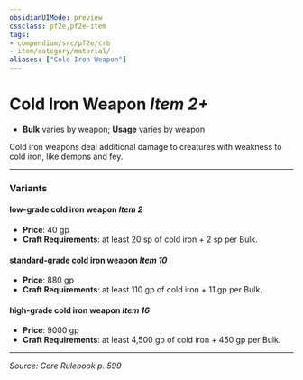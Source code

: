 ```yaml
---
obsidianUIMode: preview
cssclass: pf2e,pf2e-item
tags:
- compendium/src/pf2e/crb
- item/category/material/
aliases: ["Cold Iron Weapon"]
---
```

# Cold Iron Weapon *Item 2+*  

- **Bulk** varies by weapon; **Usage** varies by weapon

Cold iron weapons deal additional damage to creatures with weakness to cold iron, like demons and fey.

---
### Variants

#### low-grade cold iron weapon *Item 2*

- **Price**: 40 gp
- **Craft Requirements**: at least 20 sp of cold iron + 2 sp per Bulk.

#### standard-grade cold iron weapon *Item 10*

- **Price**: 880 gp
- **Craft Requirements**: at least 110 gp of cold iron + 11 gp per Bulk.

#### high-grade cold iron weapon *Item 16*

- **Price**: 9000 gp
- **Craft Requirements**: at least 4,500 gp of cold iron + 450 gp per Bulk.

---
*Source: Core Rulebook p. 599*